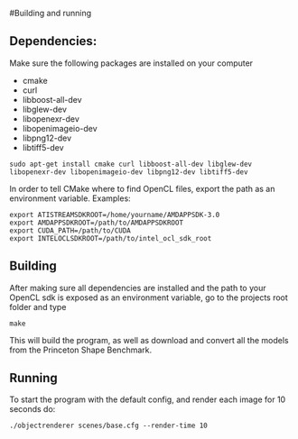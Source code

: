 #Building and running

## Dependencies:
Make sure the following packages are installed on your computer

* cmake
* curl
* libboost-all-dev
* libglew-dev
* libopenexr-dev
* libopenimageio-dev
* libpng12-dev
* libtiff5-dev

```
sudo apt-get install cmake curl libboost-all-dev libglew-dev libopenexr-dev libopenimageio-dev libpng12-dev libtiff5-dev
```

In order to tell CMake where to find OpenCL files, export the path as an environment variable. Examples:
```
export ATISTREAMSDKROOT=/home/yourname/AMDAPPSDK-3.0
export AMDAPPSDKROOT=/path/to/AMDAPPSDKROOT
export CUDA_PATH=/path/to/CUDA 
export INTELOCLSDKROOT=/path/to/intel_ocl_sdk_root
```

## Building
After making sure all dependencies are installed and the path to your OpenCL sdk is exposed as an environment variable, go to the projects root folder and type
```
make
```
This will build the program, as well as download and convert all the models from the Princeton Shape Benchmark.

## Running
To start the program with the default config, and render each image for 10 seconds do:
```
./objectrenderer scenes/base.cfg --render-time 10
```


